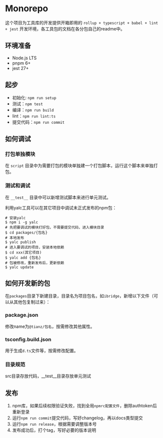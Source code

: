 # Monorepo
这个项目为工具库的开发提供开箱即用的 `rollup + typescript + babel + lint + jest` 开发环境，各工具包的文档在各分包自己的readme中。

## 环境准备
- Node.js LTS
- pnpm 6+
- jest 27+

## 起步
- 初始化: `npm run setup`
- 测试：`npm test`
- 编译：`npm run build`
- lint：`npm run lint:ts`
- 提交代码：`npm run commit`

## 如何调试
### 打包单独模块
在 `script` 目录中为需要打包的模块单独建一个打包脚本，运行这个脚本来单独打包。

### 测试和调试
在 `__test__` 目录中可以新增测试脚本来进行单元测试。

利用yalc工具可以在其它项目中调试未正式发布的npm包：
```shell
# 安装yalc
$ npm i -g yalc
# 先把要调试的模块打好包，不需要提交代码，进入模块目录
$ cd packages/{包名}
# 本地发布
$ yalc publish
# 进入要调试的项目，安装本地依赖
$ cd xxx(其它项目)
$ yalc add {包名}
# 包被修改，重新发布后，更新依赖
$ yalc update
```

## 如何开发新的包
在`packages`目录下新建目录，目录名为项目包名，如`ibridge`，新增以下文件（可以从其他包复制过来）：
### package.json
修改name为`@tianz/包名`，按需修改其他属性。

### tsconfig.build.json
用于生成`d.ts`文件等，按需修改配置。

### 目录规范
src目录存放代码，__test__目录存放单元测试

## 发布
1. npm库，如果后续权限验证失败，找到全局`npmrc配置文件`，删除authtoken后重新登录
2. 运行`npm run commit`提交代码，写好changelog，再以docs类型提交
3. 运行`npm run release`，根据需要调整版本号
4. 发布成功后，打个tag，写好必要的版本说明
